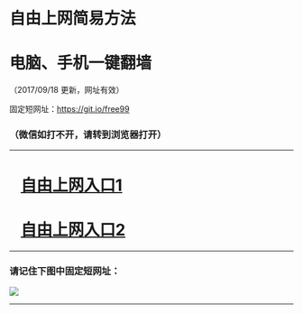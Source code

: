 ﻿# 自由上网简易方法

# 电脑、手机一键翻墙

（2017/09/18 更新，网址有效）

固定短网址：https://git.io/free99

### （微信如打不开，请转到浏览器打开）


***





# &nbsp;&nbsp; <a href="http://ft953217403.fwq-tz1005.info/fwqtz01.html?t=091800113823 " target="_blank">自由上网入口1</a>
# &nbsp;&nbsp; <a href="http://ft3265111989.fwq-tz1006.info/fwqtz02.html?t=091800117678 " target="_blank">自由上网入口2</a>
***

### 请记住下图中固定短网址：

<img src="https://s3-us-west-2.amazonaws.com/fwq-1001/yjfq-20170905okok.png" /> 


***

